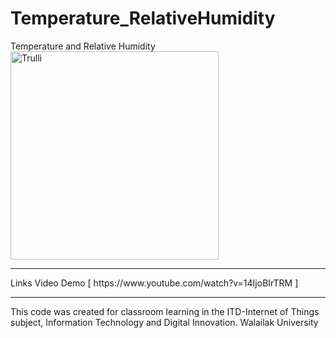 # Temperature_RelativeHumidity
Temperature and Relative Humidity 
<img src="https://github.com/atmin009/Sin_Cos_Wave/blob/main/sin_cos.gif?raw=true" alt="Trulli" width="auto" height="333">
<hr>
Links Video Demo [ https://www.youtube.com/watch?v=14IjoBIrTRM ]
<hr>
This code was created for classroom learning in the ITD-Internet of Things subject, Information Technology and Digital Innovation. Walailak University
